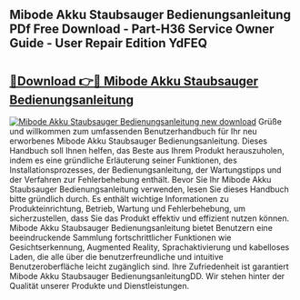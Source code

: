 ## Mibode Akku Staubsauger Bedienungsanleitung PDf Free Download - Part-H36 Service Owner Guide - User Repair Edition YdFEQ

# <h2><a href="http://df53acb.blite.top/?on=Mibode+Akku+Staubsauger+Bedienungsanleitung">🔗Download 👉🔴 Mibode Akku Staubsauger Bedienungsanleitung</a></h2>

[![Mibode Akku Staubsauger Bedienungsanleitung new download](https://i.imgur.com/lujVjoI.png)](http://df53acb.blite.top/?on=Mibode+Akku+Staubsauger+Bedienungsanleitung)
Grüße und willkommen zum umfassenden Benutzerhandbuch für Ihr neu erworbenes Mibode Akku Staubsauger Bedienungsanleitung. Dieses Handbuch soll Ihnen helfen, das Beste aus Ihrem Produkt herauszuholen, indem es eine gründliche Erläuterung seiner Funktionen, des Installationsprozesses, der Bedienungsanleitung, der Wartungstipps und der Verfahren zur Fehlerbehebung enthält. Bevor Sie Ihr Mibode Akku Staubsauger Bedienungsanleitung verwenden, lesen Sie dieses Handbuch bitte gründlich durch. Es enthält wichtige Informationen zu Produkteinrichtung, Betrieb, Wartung und Fehlerbehebung, um sicherzustellen, dass Sie das Produkt effektiv und effizient nutzen können. Mibode Akku Staubsauger Bedienungsanleitung bietet Benutzern eine beeindruckende Sammlung fortschrittlicher Funktionen wie Gesichtserkennung, Augmented Reality, Sprachaktivierung und kabelloses Laden, die alle über die benutzerfreundliche und intuitive Benutzeroberfläche leicht zugänglich sind. Ihre Zufriedenheit ist garantiert Mibode Akku Staubsauger BedienungsanleitungDD. Wir stehen hinter der Qualität unserer Produkte und Dienstleistungen.
